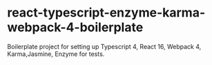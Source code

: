 # react-typescript-enzyme-karma-webpack-4-boilerplate
Boilerplate project for setting up Typescript 4, React 16, Webpack 4, Karma,Jasmine, Enzyme for tests.
